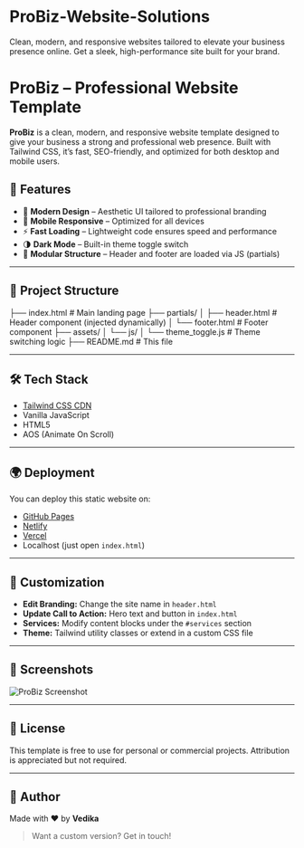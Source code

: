 # ProBiz-Website-Solutions
Clean, modern, and responsive websites tailored to elevate your business presence online. Get a sleek, high-performance site built for your brand.

# ProBiz – Professional Website Template

**ProBiz** is a clean, modern, and responsive website template designed to give your business a strong and professional web presence. Built with Tailwind CSS, it’s fast, SEO-friendly, and optimized for both desktop and mobile users.

## 🚀 Features

- 🎨 **Modern Design** – Aesthetic UI tailored to professional branding
- 📱 **Mobile Responsive** – Optimized for all devices
- ⚡ **Fast Loading** – Lightweight code ensures speed and performance
- 🌗 **Dark Mode** – Built-in theme toggle switch
- 🔧 **Modular Structure** – Header and footer are loaded via JS (partials)

---

## 📁 Project Structure
├── index.html # Main landing page
├── partials/
│ ├── header.html # Header component (injected dynamically)
│ └── footer.html # Footer component
├── assets/
│ └── js/
│ └── theme_toggle.js # Theme switching logic
├── README.md # This file


---

## 🛠️ Tech Stack

- [Tailwind CSS CDN](https://tailwindcss.com/docs/installation/play-cdn)
- Vanilla JavaScript
- HTML5
- AOS (Animate On Scroll)

---

## 🌍 Deployment

You can deploy this static website on:

- [GitHub Pages](https://pages.github.com/)
- [Netlify](https://netlify.com/)
- [Vercel](https://vercel.com/)
- Localhost (just open `index.html`)

---

## 🧩 Customization

- **Edit Branding:** Change the site name in `header.html`
- **Update Call to Action:** Hero text and button in `index.html`
- **Services:** Modify content blocks under the `#services` section
- **Theme:** Tailwind utility classes or extend in a custom CSS file

---

## 📸 Screenshots

![ProBiz Screenshot](preview.png) <!-- Optional: Add your screenshot -->

---

## 📄 License

This template is free to use for personal or commercial projects. Attribution is appreciated but not required.

---

## 🙌 Author

Made with ❤️ by **Vedika**

> Want a custom version? Get in touch!

